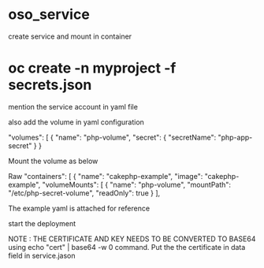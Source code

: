 # oso_service
create service and mount in container

# oc create -n myproject -f secrets.json

mention the service account in yaml file

also add the volume in yaml configuration

"volumes": [
             {
              "name": "php-volume",
              "secret": {
                    "secretName": "php-app-secret"
               }
             }
             
Mount the volume as below

Raw
 "containers": [
              {
                "name": "cakephp-example",
                "image": "cakephp-example",
                "volumeMounts": [
                  {
                     "name": "php-volume",
                     "mountPath": "/etc/php-secret-volume",
                     "readOnly": true
                   }
                 ],
                 
                 
The example yaml is attached for reference

start the deployment

NOTE : THE CERTIFICATE AND KEY NEEDS TO BE CONVERTED TO BASE64 using echo "cert" | base64 -w 0 command. Put the the certificate in data field in service.jason


                 
